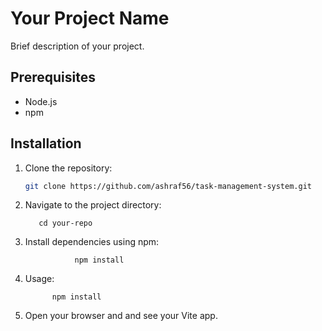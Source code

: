 # Your Project Name

Brief description of your project.

## Prerequisites

- Node.js
- npm

## Installation

1. Clone the repository:

   ```bash
   git clone https://github.com/ashraf56/task-management-system.git
2. Navigate to the project directory:

    
          cd your-repo

3. Install dependencies using npm:

                  npm install


4. Usage: 

      
             npm install

5. Open your browser and and see your Vite app.
